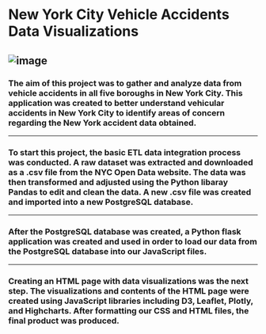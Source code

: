 # New York City Vehicle Accidents Data Visualizations
![image](https://user-images.githubusercontent.com/120426753/234059064-712ff591-a390-4cf0-bda5-a1aed278c4d5.png)
-----------------------------------------------------------------------------------------------------------------------------------------------------------------------
### The aim of this project was to gather and analyze data from vehicle accidents in all five boroughs in New York City. This application was created to better understand vehicular accidents in New York City to identify areas of concern regarding the New York accident data obtained. 
-----------------------------------------------------------------------------------------------------------------------------------------------------------------------
### To start this project, the basic ETL data integration process was conducted. A raw dataset was extracted and downloaded as a .csv file from the NYC Open Data website. The data was then transformed and adjusted using the Python libaray Pandas to edit and clean the data. A new .csv file was created and imported into a new PostgreSQL database.  
-----------------------------------------------------------------------------------------------------------------------------------------------------------------------
### After the PostgreSQL database was created, a Python flask application was created and used in order to load our data from the PostgreSQL database into our JavaScript files.
-----------------------------------------------------------------------------------------------------------------------------------------------------------------------
### Creating an HTML page with data visualizations was the next step. The visualizations and contents of the HTML page were created using JavaScript libraries including D3, Leaflet, Plotly, and Highcharts. After formatting our CSS and HTML files, the final product was produced.
